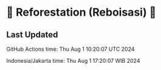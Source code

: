 
# 🌳 Reforestation (Reboisasi) 🌲

## Last Updated

GitHub Actions time: Thu Aug  1 10:20:07 UTC 2024

Indonesia/Jakarta time: Thu Aug  1 17:20:07 WIB 2024
